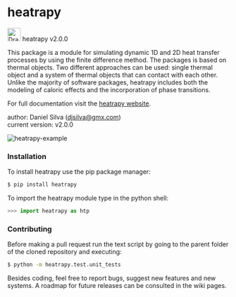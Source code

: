 # heatrapy

<img src="https://github.com/danieljosesilva/heatrapy/blob/master/img/heatrapy.png" alt="Drawing" height="30"/> heatrapy v2.0.0

This package is a module for simulating dynamic 1D and 2D heat transfer processes by using the finite difference method. The packages is based on thermal objects. Two different approaches can be used: single thermal object and a system of thermal objects that can contact with each other. Unlike the majority of software packages, heatrapy includes both the modeling of caloric effects and the incorporation of phase transitions.

For full documentation visit the <a href='https://djsilva99.github.io/heatrapy'>heatrapy website</a>.

author: Daniel Silva (djsilva@gmx.com) <br> current version: v2.0.0

![heatrapy-example](https://github.com/djsilva99/heatrapy/blob/master/img/example.gif)


### Installation

To install heatrapy use the pip package manager:

```bash
$ pip install heatrapy
```

To import the heatrapy module type in the python shell:

```python
>>> import heatrapy as htp
```


### Contributing

Before making a pull request run the text script by going to the parent folder of the cloned repository and executing:
```bash
$ python -m heatrapy.test.unit_tests
```

Besides coding, feel free to report bugs, suggest new features and new systems. A roadmap for future releases can be consulted in the wiki pages.
